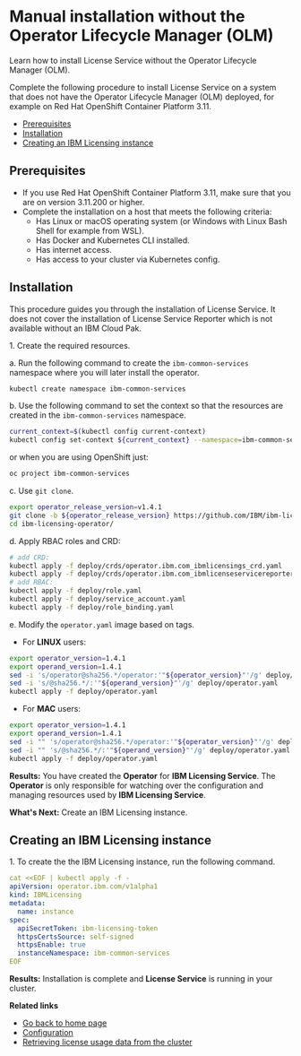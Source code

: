 # Manual installation without the Operator Lifecycle Manager (OLM)

Learn how to install License Service without the Operator Lifecycle Manager (OLM).

Complete the following procedure to install License Service on a system that does not have the Operator Lifecycle Manager (OLM) deployed, for example on Red Hat OpenShift Container Platform 3.11.

- [Prerequisites](#prerequisites)
- [Installation](#installation)
- [Creating an IBM Licensing instance](#creating-an-ibm-licensing-instance)

## Prerequisites

- If you use Red Hat OpenShift Container Platform 3.11, make sure that you are on version 3.11.200 or higher.
- Complete the installation on a host that meets the following criteria:
    - Has Linux or macOS operating system (or Windows with Linux Bash Shell for example from WSL).
    - Has Docker and Kubernetes CLI installed.
    - Has internet access.
    - Has access to your cluster via Kubernetes config.

## Installation

This procedure guides you through the installation of License Service. It does not cover the installation of License Service Reporter which is not available without an IBM Cloud Pak.

1\. Create the required resources.

a. Run the following command to create the `ibm-common-services` namespace where you will later install the operator.

```bash
kubectl create namespace ibm-common-services
```

b. Use the following command to set the context so that the resources are created in the `ibm-common-services` namespace.

```bash
current_context=$(kubectl config current-context)
kubectl config set-context ${current_context} --namespace=ibm-common-services
```

or when you are using OpenShift just:

```bash
oc project ibm-common-services
```

c. Use `git clone`.

```bash
export operator_release_version=v1.4.1
git clone -b ${operator_release_version} https://github.com/IBM/ibm-licensing-operator.git
cd ibm-licensing-operator/
```

d. Apply RBAC roles and CRD:

```bash
# add CRD:
kubectl apply -f deploy/crds/operator.ibm.com_ibmlicensings_crd.yaml
kubectl apply -f deploy/crds/operator.ibm.com_ibmlicenseservicereporters_crd.yaml
# add RBAC:
kubectl apply -f deploy/role.yaml
kubectl apply -f deploy/service_account.yaml
kubectl apply -f deploy/role_binding.yaml
```

e. Modify the `operator.yaml` image based on tags.

- For **LINUX** users:

```bash
export operator_version=1.4.1
export operand_version=1.4.1
sed -i 's/operator@sha256.*/operator:'"${operator_version}"'/g' deploy/operator.yaml
sed -i 's/@sha256.*/:'"${operand_version}"'/g' deploy/operator.yaml
kubectl apply -f deploy/operator.yaml
```

- For **MAC** users:

```bash
export operator_version=1.4.1
export operand_version=1.4.1
sed -i "" 's/operator@sha256.*/operator:'"${operator_version}"'/g' deploy/operator.yaml
sed -i "" 's/@sha256.*/:'"${operand_version}"'/g' deploy/operator.yaml
kubectl apply -f deploy/operator.yaml
```

**Results:**
You have created the **Operator** for **IBM Licensing Service**. The **Operator** is only responsible for watching over the configuration and managing resources used by **IBM Licensing Service**.

**What's Next:**
Create an IBM Licensing instance.

## Creating an IBM Licensing instance

1\. To create the the IBM Licensing instance, run the following command.

```yaml
cat <<EOF | kubectl apply -f -
apiVersion: operator.ibm.com/v1alpha1
kind: IBMLicensing
metadata:
  name: instance
spec:
  apiSecretToken: ibm-licensing-token
  httpsCertsSource: self-signed
  httpsEnable: true
  instanceNamespace: ibm-common-services
EOF
```

**Results:**
Installation is complete and **License Service** is running in your cluster.

<b>Related links</b>

- [Go back to home page](../License_Service_main.md#documentation)
- [Configuration](Configuration.md)
- [Retrieving license usage data from the cluster](Retrieving_data.md)
